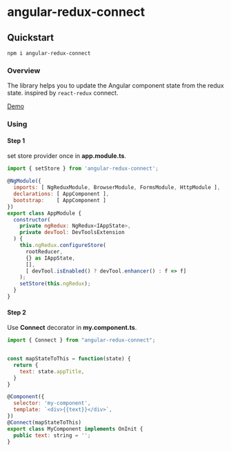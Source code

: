 # angular-redux-connect

## Quickstart

`npm i angular-redux-connect`

### Overview

The library helps you to update the Angular component state from the redux state.
inspired by `react-redux` connect.

[Demo](https://stackblitz.com/edit/angular-redux-connect)

### Using

#### Step 1

set store provider once in **app.module.ts**.

```javascript
import { setStore } from 'angular-redux-connect';

@NgModule({
  imports: [ NgReduxModule, BrowserModule, FormsModule, HttpModule ],
  declarations: [ AppComponent ],
  bootstrap:    [ AppComponent ]
})
export class AppModule {
  constructor(
    private ngRedux: NgRedux<IAppState>,
    private devTool: DevToolsExtension
  ) {
    this.ngRedux.configureStore(
      rootReducer,
      {} as IAppState,
      [],
      [ devTool.isEnabled() ? devTool.enhancer() : f => f]
    );
    setStore(this.ngRedux);
  }
}
```

#### Step 2

Use **Connect** decorator in **my.component.ts**.

```javascript
import { Connect } from "angular-redux-connect";


const mapStateToThis = function(state) {
  return {
    text: state.appTitle,
  }
}

@Component({
  selector: 'my-component',
  template: `<div>{{text}}</div>`,
})
@Connect(mapStateToThis)
export class MyComponent implements OnInit {
  public text: string = '';
}
```
